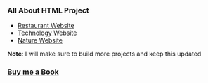 ### All About HTML Project


- [Restaurant Website](https://praveenorugantitech.github.io/praveenorugantitech-html/0_Projects/praveenorugantitech-restaurant-website)
- [Technology Website](https://praveenorugantitech.github.io/praveenorugantitech-html/0_Projects/praveenorugantitech-technology-website)
- [Nature Website](https://praveenorugantitech.github.io/praveenorugantitech-html/0_Projects/praveenorugantitech-nature-website)

**Note**: I will make sure to build more projects and keep this updated

### [Buy me a Book](https://bit.ly/388sUbE)

